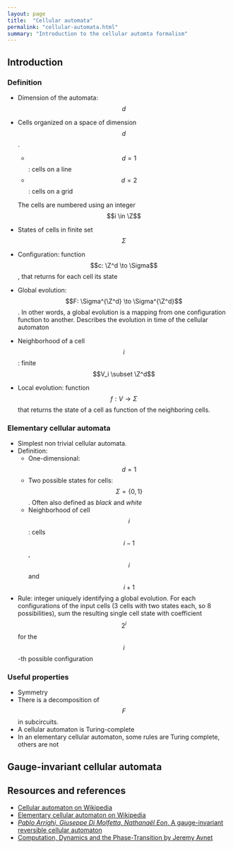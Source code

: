 ```yaml
---
layout: page
title:  "Cellular automata"
permalink: "cellular-automata.html"
summary: "Introduction to the cellular automta formalism"
---
```

$$
\newcommand{\Z}{\mathbb{Z}}
$$

## Introduction
### Definition
* Dimension of the automata: $$d$$
* Cells organized on a space of dimension $$d$$.
  - $$d=1$$: cells on a line
  - $$d=2$$: cells on a grid

  The cells are numbered using an integer $$i \in \Z$$
* States of cells in finite set $$\Sigma$$
* Configuration: function $$c: \Z^d \to \Sigma$$, that returns for each cell its state
* Global evolution: $$F: \Sigma^{\Z^d} \to \Sigma^{\Z^d}$$. In other words, a
  global evolution is a mapping from one configuration function to another.
  Describes the evolution in time of the cellular automaton
* Neighborhood of a cell $$i$$: finite $$V_i \subset \Z^d$$
* Local evolution: function $$f: V \to \Sigma$$ that returns the state of a cell
  as function of the neighboring cells.

### Elementary cellular automata
* Simplest non trivial cellular automata.
* Definition:
  - One-dimensional: $$d=1$$
  - Two possible states for cells: $$\Sigma = \{ 0, 1 \}$$. Often also defined as
    *black* and *white*
  - Neighborhood of cell $$i$$: cells $$i-1$$, $$i$$ and $$i+1$$
* Rule: integer uniquely identifying a global evolution. For each configurations
  of the input cells (3 cells with two states each, so 8 possibilities), sum the
  resulting single cell state with coefficient $$2^i$$ for the $$i$$-th possible
  configuration

### Useful properties
* Symmetry
* There is a decomposition of $$F$$ in subcircuits.
* A cellular automaton is Turing-complete
* In an elementary cellular automaton, some rules are Turing complete, others are not

## Gauge-invariant cellular automata


## Resources and references
* [Cellular automaton on Wikipedia](https://en.wikipedia.org/wiki/Cellular_automaton)
* [Elementary cellular automaton on Wikipedia](https://en.wikipedia.org/wiki/Elementary_cellular_automaton)
* [*Pablo Arrighi, Giuseppe Di Molfetta, Nathanaël Eon*, A gauge-invariant reversible cellular automaton](https://arxiv.org/abs/1802.07644)
* [Computation, Dynamics and the Phase-Transition by Jeremy Avnet](https://theory.org/complexity/cdpt/html/cdpt.html)
